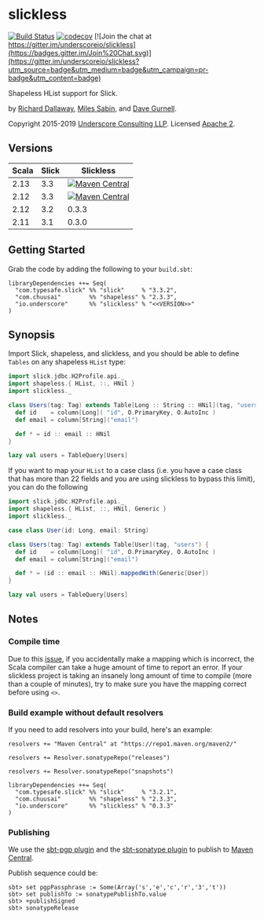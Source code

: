 # slickless

[![Build Status](https://travis-ci.org/underscoreio/slickless.svg?branch=master)](https://travis-ci.org/underscoreio/slickless)
[![codecov](https://codecov.io/gh/underscoreio/slickless/branch/master/graph/badge.svg)](https://codecov.io/gh/underscoreio/slickless)
[![Join the chat at https://gitter.im/underscoreio/slickless](https://badges.gitter.im/Join%20Chat.svg)](https://gitter.im/underscoreio/slickless?utm_source=badge&utm_medium=badge&utm_campaign=pr-badge&utm_content=badge)

Shapeless HList support for Slick.

by [Richard Dallaway][d6y],
[Miles Sabin][milessabin],
and [Dave Gurnell][davegurnell].

Copyright 2015-2019 [Underscore Consulting LLP][underscore].
Licensed [Apache 2][license].

## Versions

| Scala | Slick    | Slickless |
|-------|----------|----------|
| 2.13  | 3.3      | [![Maven Central](https://maven-badges.herokuapp.com/maven-central/io.underscore/slickless_2.13/badge.svg)](https://maven-badges.herokuapp.com/maven-central/io.underscore/slickless_2.12) |
| 2.12  | 3.3      | [![Maven Central](https://maven-badges.herokuapp.com/maven-central/io.underscore/slickless_2.12/badge.svg)](https://maven-badges.herokuapp.com/maven-central/io.underscore/slickless_2.12) |
| 2.12  | 3.2      | 0.3.3 |
| 2.11  | 3.1      | 0.3.0 |

## Getting Started

Grab the code by adding the following to your `build.sbt`:

~~~
libraryDependencies ++= Seq(
  "com.typesafe.slick" %% "slick"     % "3.3.2",
  "com.chuusai"        %% "shapeless" % "2.3.3",
  "io.underscore"      %% "slickless" % "<<VERSION>>"
)
~~~


## Synopsis

Import Slick, shapeless, and slickless,
and you should be able to define `Tables` on any shapeless `HList` type:

~~~ scala
import slick.jdbc.H2Profile.api._
import shapeless.{ HList, ::, HNil }
import slickless._

class Users(tag: Tag) extends Table[Long :: String :: HNil](tag, "users") {
  def id    = column[Long]( "id", O.PrimaryKey, O.AutoInc )
  def email = column[String]("email")

  def * = id :: email :: HNil
}

lazy val users = TableQuery[Users]
~~~

If you want to map your `HList` to a case class
(i.e. you have a case class that has more than
22 fields and you are using slickless to bypass this limit),
you can do the following

~~~ scala
import slick.jdbc.H2Profile.api._
import shapeless.{ HList, ::, HNil, Generic }
import slickless._

case class User(id: Long, email: String)

class Users(tag: Tag) extends Table[User](tag, "users") {
  def id    = column[Long]( "id", O.PrimaryKey, O.AutoInc )
  def email = column[String]("email")

  def * = (id :: email :: HNil).mappedWith(Generic[User])
}

lazy val users = TableQuery[Users]
~~~

## Notes

### Compile time

Due to this [issue](https://github.com/milessabin/shapeless/issues/619),
if you accidentally make a mapping which is incorrect,
the Scala compiler can take a huge amount of time to report an error.
If your slickless project is taking an insanely long amount of time to compile
(more than a couple of minutes),
try to make sure you have the mapping correct before using `<>`.

### Build example without default resolvers

If you need to add resolvers into your build, here's an example:

~~~
resolvers += "Maven Central" at "https://repo1.maven.org/maven2/"

resolvers += Resolver.sonatypeRepo("releases")

resolvers += Resolver.sonatypeRepo("snapshots")

libraryDependencies ++= Seq(
  "com.typesafe.slick" %% "slick"     % "3.2.1",
  "com.chuusai"        %% "shapeless" % "2.3.3",
  "io.underscore"      %% "slickless" % "0.3.3"
)
~~~

### Publishing

We use the [sbt-pgp plugin](http://www.scala-sbt.org/sbt-pgp/usage.html) and
the [sbt-sonatype plugin](https://github.com/xerial/sbt-sonatype)
to publish to [Maven Central](https://issues.sonatype.org/browse/OSSRH-24293).

Publish sequence could be:

```
sbt> set pgpPassphrase := Some(Array('s','e','c','r','3','t'))
sbt> set publishTo := sonatypePublishTo.value
sbt> +publishSigned
sbt> sonatypeRelease
```

[d6y]: https://github.com/d6y
[milessabin]: https://github.com/milessabin
[davegurnell]: https://github.com/davegurnell

[underscore]: http://underscore.io
[license]: http://www.apache.org/licenses/LICENSE-2.0
